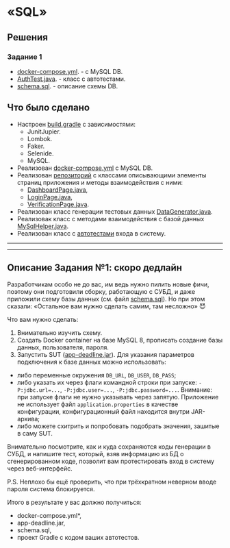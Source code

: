 # «SQL»

## Решения
### Задание 1
 * <a href="https://github.com/Nephedov/9.Automated-Testing/blob/main/docker-compose.yml">docker-compose.yml</a>. - с MySQL DB.
 * <a href="https://github.com/Nephedov/9.Automated-Testing/blob/main/src/test/java/AuthTest.java">AuthTest.java</a>. - класс с автотестами.
 * <a href="https://github.com/Nephedov/9.Automated-Testing/blob/main/schema/schema.sql">schema.sql</a>. - описание схемы DB.

## Что было сделано
  * Настроен <a href="https://github.com/Nephedov/9.Automated-Testing/blob/main/build.gradle">build.gradle</a> с зависимостями:
    * JunitJupier.
    * Lombok.
    * Faker.
    * Selenide.
    * MySQL.
  * Реализован <a href="https://github.com/Nephedov/9.Automated-Testing/blob/main/docker-compose.yml">docker-compose.yml</a> с MySQL DB.
  * Реализован <a href="https://github.com/Nephedov/9.Automated-Testing/tree/main/src/test/java/page">репозиторий</a> с классами описывающими элементы страниц приложения и методы взаимодействия с ними:
    * <a href="https://github.com/Nephedov/9.Automated-Testing/blob/main/src/test/java/page/DashboardPage.java">DashboardPage.java</a>,
    * <a href="https://github.com/Nephedov/9.Automated-Testing/blob/main/src/test/java/page/LoginPage.java">LoginPage.java</a>,
    * <a href="https://github.com/Nephedov/9.Automated-Testing/blob/main/src/test/java/page/VerificationPage.java">VerificationPage.java</a>.
  * Реализован класс генерации тестовых данных <a href="https://github.com/Nephedov/9.Automated-Testing/blob/main/src/test/java/data/DataGenerator.java">DataGenerator.java</a>.
  * Реализовак класс с методами взаимодействия с базой данных <a href="https://github.com/Nephedov/9.Automated-Testing/blob/main/src/test/java/data/MySqlHelper.java">MySqlHelper.java</a>.
  * Реализован класс с <a href="https://github.com/Nephedov/9.Automated-Testing/blob/main/src/test/java/AuthTest.java">автотестами</a> входа в систему.

---
---


## Описание Задания №1: скоро дедлайн

Разработчикам особо не до вас, им ведь нужно пилить новые фичи, поэтому они подготовили сборку, работающую с СУБД, и даже приложили схему базы данных (см. файл [schema.sql](schema.sql)). Но при этом сказали: «Остальное вам нужно сделать самим, там несложно» 😈

Что вам нужно сделать:
1. Внимательно изучить схему.
1. Создать Docker container на базе MySQL 8, прописать создание базы данных, пользователя, пароля.
1. Запустить SUT ([app-deadline.jar](app-deadline.jar)). Для указания параметров подключения к базе данных можно использовать:
- либо переменные окружения `DB_URL`, `DB_USER`, `DB_PASS`;
- либо указать их через флаги командной строки при запуске: `-P:jdbc.url=...`, `-P:jdbc.user=...`, `-P:jdbc.password=...`. Внимание: при запуске флаги не нужно указывать через запятую. Приложение не использует файл `application.properties` в качестве конфигурации, конфигурационный файл находится внутри JAR-архива;
- либо можете схитрить и попробовать подобрать значения, зашитые в саму SUT.

Внимательно посмотрите, как и куда сохраняются коды генерации в СУБД, и напишите тест, который, взяв информацию из БД о сгенерированном коде, позволит вам протестировать вход в систему через веб-интерфейс.

P.S. Неплохо бы ещё проверить, что при трёхкратном неверном вводе пароля система блокируется.

Итого в результате у вас должно получиться:
* docker-compose.yml*,
* app-deadline.jar,
* schema.sql,
* проект Gradle c кодом ваших автотестов.


